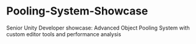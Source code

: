 # Pooling-System-Showcase
Senior Unity Developer showcase: Advanced Object Pooling System with custom editor tools and performance analysis
